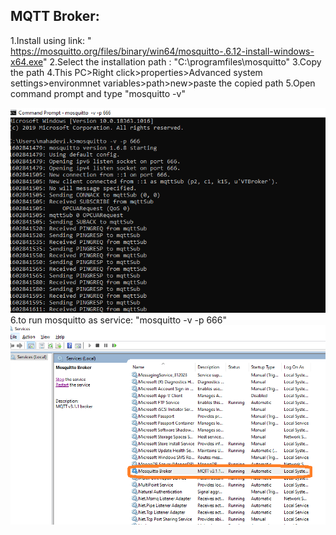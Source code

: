 ## MQTT Broker:
1.Install using  link: " https://mosquitto.org/files/binary/win64/mosquitto-.6.12-install-windows-x64.exe"
2.Select the installation path : "C:\programfiles\mosquitto"
3.Copy the path
4.This PC>Right click>properties>Advanced system settings>environmnet variables>path>new>paste the copied path
5.Open command prompt and type "mosquitto -v"

![mosquitto.png](/.attachments/mosquitto-17bc6605-54d6-4238-8815-a203ccf19472.png)
6.to run mosquitto as service: "mosquitto -v -p 666"
![mosquittoservicePNG.PNG](/.attachments/mosquittoservicePNG-1b6829c1-4c11-446f-b2c7-67f169bd510b.PNG)